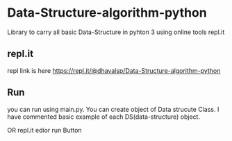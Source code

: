 # Data-Structure-algorithm-python
Library to carry all basic Data-Structure in pyhton 3 using online tools repl.it

## repl.it
repl link is here https://repl.it/@dhavalsp/Data-Structure-algorithm-python

## Run
you can run using main.py. You can create object of Data strucute Class. I have commented basic example of each DS(data-structure) object.

OR repl.it edior run Button
